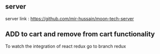## server

server link : https://github.com/mir-hussain/moon-tech-server

## ADD to cart and remove from cart functionality

To watch the integration of react redux go to branch redux
